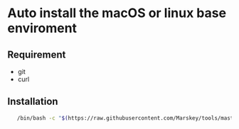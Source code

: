 # Auto install the macOS or linux base enviroment

## Requirement
* git
* curl
## Installation
 ```sh
    /bin/bash -c "$(https://raw.githubusercontent.com/Marskey/tools/master/bash/install.sh)"
 ```
